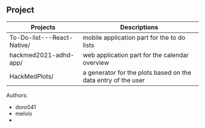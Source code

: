 


## Project

| Projects                   | Descriptions                                                  |
| -------------------------- | ------------------------------------------------------------- |
| To-Do-list---React-Native/ | mobile application part for the to do lists                   |
| hackmed2021-adhd-app/      | web application part for the calendar overview                |
| HackMedPlots/              | a generator for the plots based on the data entry of the user |






Authors:
* doro041
* melvio
*  




